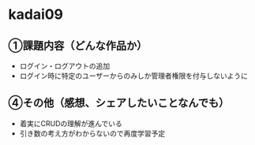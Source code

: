 # kadai09

## ①課題内容（どんな作品か）
- ログイン・ログアウトの追加
- ログイン時に特定のユーザーからのみしか管理者権限を付与しないように

## ④その他（感想、シェアしたいことなんでも）
- 着実にCRUDの理解が進んでいる
- 引き数の考え方がわからないので再度学習予定

